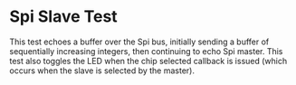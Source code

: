 Spi Slave Test
==============
This test echoes a buffer over the Spi bus, initially sending a buffer of
sequentially increasing integers, then continuing to echo Spi master. This
test also toggles the LED when the chip selected callback is issued (which
occurs when the slave is selected by the master).

